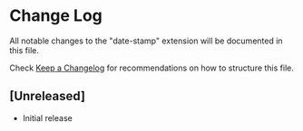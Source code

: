 # Change Log

All notable changes to the "date-stamp" extension will be documented in this file.

Check [Keep a Changelog](http://keepachangelog.com/) for recommendations on how to structure this file.

## [Unreleased]

- Initial release